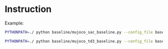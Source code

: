 # Instruction

Example:
```bash
PYTHONPATH=./ python baseline/mujoco_sac_baseline.py --config_file baseline/sac_baseline_cpu.yaml 

PYTHONPATH=./ python baseline/mujoco_td3_baseline.py --config_file baseline/td3_baseline.yaml 
```